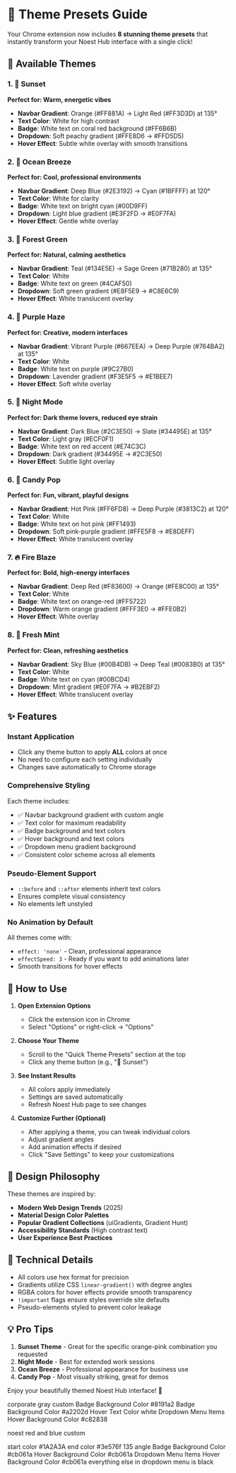 # 🎨 Theme Presets Guide

Your Chrome extension now includes **8 stunning theme presets** that instantly transform your Noest Hub interface with a single click!

## 🌈 Available Themes

### 1. 🌅 Sunset
**Perfect for: Warm, energetic vibes**
- **Navbar Gradient**: Orange (#FF881A) → Light Red (#FF3D3D) at 135°
- **Text Color**: White for high contrast
- **Badge**: White text on coral red background (#FF6B6B)
- **Dropdown**: Soft peachy gradient (#FFE8D6 → #FFD5D5)
- **Hover Effect**: Subtle white overlay with smooth transitions

### 2. 🌊 Ocean Breeze
**Perfect for: Cool, professional environments**
- **Navbar Gradient**: Deep Blue (#2E3192) → Cyan (#1BFFFF) at 120°
- **Text Color**: White for clarity
- **Badge**: White text on bright cyan (#00D9FF)
- **Dropdown**: Light blue gradient (#E3F2FD → #E0F7FA)
- **Hover Effect**: Gentle white overlay

### 3. 🌲 Forest Green
**Perfect for: Natural, calming aesthetics**
- **Navbar Gradient**: Teal (#134E5E) → Sage Green (#71B280) at 135°
- **Text Color**: White
- **Badge**: White text on green (#4CAF50)
- **Dropdown**: Soft green gradient (#E8F5E9 → #C8E6C9)
- **Hover Effect**: White translucent overlay

### 4. 💜 Purple Haze
**Perfect for: Creative, modern interfaces**
- **Navbar Gradient**: Vibrant Purple (#667EEA) → Deep Purple (#764BA2) at 135°
- **Text Color**: White
- **Badge**: White text on purple (#9C27B0)
- **Dropdown**: Lavender gradient (#F3E5F5 → #E1BEE7)
- **Hover Effect**: Soft white overlay

### 5. 🌙 Night Mode
**Perfect for: Dark theme lovers, reduced eye strain**
- **Navbar Gradient**: Dark Blue (#2C3E50) → Slate (#34495E) at 135°
- **Text Color**: Light gray (#ECF0F1)
- **Badge**: White text on red accent (#E74C3C)
- **Dropdown**: Dark gradient (#34495E → #2C3E50)
- **Hover Effect**: Subtle light overlay

### 6. 🍬 Candy Pop
**Perfect for: Fun, vibrant, playful designs**
- **Navbar Gradient**: Hot Pink (#FF6FD8) → Deep Purple (#3813C2) at 120°
- **Text Color**: White
- **Badge**: White text on hot pink (#FF1493)
- **Dropdown**: Soft pink-purple gradient (#FFE5F8 → #E8DEFF)
- **Hover Effect**: White translucent overlay

### 7. 🔥 Fire Blaze
**Perfect for: Bold, high-energy interfaces**
- **Navbar Gradient**: Deep Red (#F83600) → Orange (#FE8C00) at 135°
- **Text Color**: White
- **Badge**: White text on orange-red (#FF5722)
- **Dropdown**: Warm orange gradient (#FFF3E0 → #FFE0B2)
- **Hover Effect**: White overlay

### 8. 🍃 Fresh Mint
**Perfect for: Clean, refreshing aesthetics**
- **Navbar Gradient**: Sky Blue (#00B4DB) → Deep Teal (#0083B0) at 135°
- **Text Color**: White
- **Badge**: White text on cyan (#00BCD4)
- **Dropdown**: Mint gradient (#E0F7FA → #B2EBF2)
- **Hover Effect**: White translucent overlay

## ✨ Features

### Instant Application
- Click any theme button to apply **ALL** colors at once
- No need to configure each setting individually
- Changes save automatically to Chrome storage

### Comprehensive Styling
Each theme includes:
- ✅ Navbar background gradient with custom angle
- ✅ Text color for maximum readability
- ✅ Badge background and text colors
- ✅ Hover background and text colors
- ✅ Dropdown menu gradient background
- ✅ Consistent color scheme across all elements

### Pseudo-Element Support
- `::before` and `::after` elements inherit text colors
- Ensures complete visual consistency
- No elements left unstyled

### No Animation by Default
All themes come with:
- `effect: 'none'` - Clean, professional appearance
- `effectSpeed: 3` - Ready if you want to add animations later
- Smooth transitions for hover effects

## 🎯 How to Use

1. **Open Extension Options**
   - Click the extension icon in Chrome
   - Select "Options" or right-click → "Options"

2. **Choose Your Theme**
   - Scroll to the "Quick Theme Presets" section at the top
   - Click any theme button (e.g., "🌅 Sunset")

3. **See Instant Results**
   - All colors apply immediately
   - Settings are saved automatically
   - Refresh Noest Hub page to see changes

4. **Customize Further (Optional)**
   - After applying a theme, you can tweak individual colors
   - Adjust gradient angles
   - Add animation effects if desired
   - Click "Save Settings" to keep your customizations

## 🎨 Design Philosophy

These themes are inspired by:
- **Modern Web Design Trends** (2025)
- **Material Design Color Palettes**
- **Popular Gradient Collections** (uiGradients, Gradient Hunt)
- **Accessibility Standards** (High contrast text)
- **User Experience Best Practices**

## 🔧 Technical Details

- All colors use hex format for precision
- Gradients utilize CSS `linear-gradient()` with degree angles
- RGBA colors for hover effects provide smooth transparency
- `!important` flags ensure styles override site defaults
- Pseudo-elements styled to prevent color leakage

## 💡 Pro Tips

1. **Sunset Theme** - Great for the specific orange-pink combination you requested
2. **Night Mode** - Best for extended work sessions
3. **Ocean Breeze** - Professional appearance for business use
4. **Candy Pop** - Most visually striking, great for demos

Enjoy your beautifully themed Noest Hub interface! 🚀


corporate gray custom
Badge Background Color
#8191a2
Badge Background Color
#a2202d
Hover Text Color
white
Dropdown Menu Items
Hover Background Color
#c82838

noest red and blue custom 


start color #1A2A3A
end color #3e576f
135 angle
Badge Background Color
#cb061a
Hover Background Color
#cb061a
Dropdown Menu Items
Hover Background Color
#cb061a
everything else in dropdown menu is black